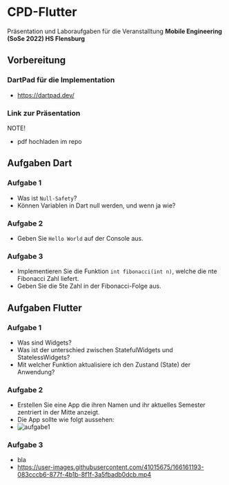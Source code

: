 # CPD-Flutter
Präsentation und Laboraufgaben für die Veranstalltung **Mobile Engineering (SoSe 2022) HS Flensburg**

## Vorbereitung

### DartPad für die Implementation

- https://dartpad.dev/

### Link zur Präsentation

NOTE!
- pdf hochladen im repo

## Aufgaben Dart

### Aufgabe 1 

- Was ist `Null-Safety`?
- Können Variablen in Dart null werden, und wenn ja wie?

### Aufgabe 2 

- Geben Sie `Hello World` auf der Console aus. 
 
### Aufgabe 3 

- Implementieren Sie die Funktion `int fibonacci(int n)`, welche die nte Fibonacci Zahl liefert.
- Geben Sie die 5te Zahl in der Fibonacci-Folge aus.

## Aufgaben Flutter

### Aufgabe 1

- Was sind Widgets?
- Was ist der unterschied zwischen StatefulWidgets und StatelessWidgets?
- Mit welcher Funktion aktualisiere ich den Zustand (State) der Anwendung?

### Aufgabe 2
- Erstellen Sie eine App die ihren Namen und ihr aktuelles Semester zentriert in der Mitte anzeigt.
- Die App sollte wie folgt aussehen: 
- ![aufgabe1](https://user-images.githubusercontent.com/41015675/166160442-df945d87-a720-411f-947a-bc34d88deb95.png)

### Aufgabe 3
- bla
- https://user-images.githubusercontent.com/41015675/166161193-083cccb6-877f-4b1b-8f1f-3a5fbadb0dcb.mp4

